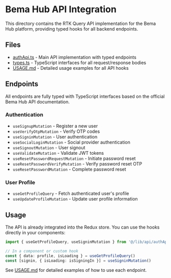 # Bema Hub API Integration

This directory contains the RTK Query API implementation for the Bema Hub platform, providing typed hooks for all backend endpoints.

## Files

- [authApi.ts](file:///c%3A/Users/akfal/Documents/bema-hub/next-frontend/lib/api/authApi.ts) - Main API implementation with typed endpoints
- [types.ts](file:///c%3A/Users/akfal/Documents/bema-hub/next-frontend/lib/api/types.ts) - TypeScript interfaces for all request/response bodies
- [USAGE.md](file:///c%3A/Users/akfal/Documents/bema-hub/next-frontend/lib/api/USAGE.md) - Detailed usage examples for all API hooks

## Endpoints

All endpoints are fully typed with TypeScript interfaces based on the official Bema Hub API documentation.

### Authentication
- `useSignupMutation` - Register a new user
- `useVerifyOtpMutation` - Verify OTP codes
- `useSigninMutation` - User authentication
- `useSocialLoginMutation` - Social provider authentication
- `useSignoutMutation` - User signout
- `useValidateMutation` - Validate JWT tokens
- `useResetPasswordRequestMutation` - Initiate password reset
- `useResetPasswordVerifyMutation` - Verify password reset OTP
- `useResetPasswordMutation` - Complete password reset

### User Profile
- `useGetProfileQuery` - Fetch authenticated user's profile
- `useUpdateProfileMutation` - Update user profile information

## Usage

The API is already integrated into the Redux store. You can use the hooks directly in your components:

```typescript
import { useGetProfileQuery, useSigninMutation } from '@/lib/api/authApi'

// In a component or custom hook
const { data: profile, isLoading } = useGetProfileQuery()
const [signin, { isLoading: isSigningIn }] = useSigninMutation()
```

See [USAGE.md](file:///c%3A/Users/akfal/Documents/bema-hub/next-frontend/lib/api/USAGE.md) for detailed examples of how to use each endpoint.